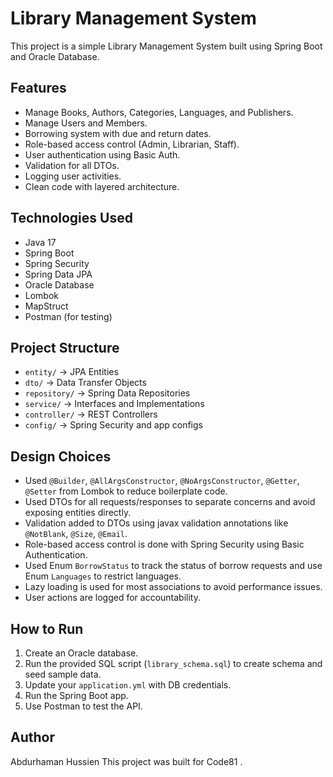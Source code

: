 # Library Management System

This project is a simple Library Management System built using Spring Boot and Oracle Database.

## Features

- Manage Books, Authors, Categories, Languages, and Publishers.
- Manage Users and Members.
- Borrowing system with due and return dates.
- Role-based access control (Admin, Librarian, Staff).
- User authentication using Basic Auth.
- Validation for all DTOs.
- Logging user activities.
- Clean code with layered architecture.

## Technologies Used

- Java 17
- Spring Boot
- Spring Security
- Spring Data JPA
- Oracle Database
- Lombok
- MapStruct
- Postman (for testing)

## Project Structure

- `entity/` → JPA Entities
- `dto/` → Data Transfer Objects
- `repository/` → Spring Data Repositories
- `service/` → Interfaces and Implementations
- `controller/` → REST Controllers
- `config/` → Spring Security and app configs

## Design Choices

- Used `@Builder`, `@AllArgsConstructor`, `@NoArgsConstructor`, `@Getter`, `@Setter` from Lombok to reduce boilerplate code.
- Used DTOs for all requests/responses to separate concerns and avoid exposing entities directly.
- Validation added to DTOs using javax validation annotations like `@NotBlank`, `@Size`, `@Email`.
- Role-based access control is done with Spring Security using Basic Authentication.
- Used Enum `BorrowStatus` to track the status of borrow requests and use Enum `Languages` to restrict  languages.
- Lazy loading is used for most associations to avoid performance issues.
- User actions are logged for accountability.

## How to Run

1. Create an Oracle database.
2. Run the provided SQL script (`library_schema.sql`) to create schema and seed sample data.
3. Update your `application.yml` with DB credentials.
4. Run the Spring Boot app.
5. Use Postman to test the API.

## Author
Abdurhaman Hussien
This project was built for Code81 .
